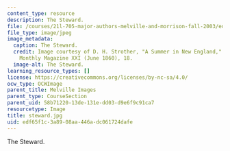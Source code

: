 ```yaml
---
content_type: resource
description: The Steward.
file: /courses/21l-705-major-authors-melville-and-morrison-fall-2003/edf65f1c3a8908aa446adc061724dafe_steward.jpg
file_type: image/jpeg
image_metadata:
  caption: The Steward.
  credit: Image courtesy of D. H. Strother, "A Summer in New England," in Harper's
    Monthly Magazine XXI (June 1860), 18.
  image-alt: The Steward.
learning_resource_types: []
license: https://creativecommons.org/licenses/by-nc-sa/4.0/
ocw_type: OCWImage
parent_title: Melville Images
parent_type: CourseSection
parent_uid: 58b71220-13de-131e-dd03-d9e6f9c91ca7
resourcetype: Image
title: steward.jpg
uid: edf65f1c-3a89-08aa-446a-dc061724dafe
---
```

The Steward.